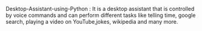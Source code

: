  Desktop-Assistant-using-Python :
It is a desktop assistant that is controlled by voice commands and can perform different tasks like telling time, google search, playing a video on YouTube,jokes, wikipedia and many more.
